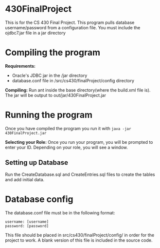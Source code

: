 # 430FinalProject
This is for the CS 430 Final Project. This program pulls database username/password from a configuration file. You must include the ojdbc7.jar file in a jar directory

# Compiling the program
__Requirements:__
  * Oracle's JDBC jar in the /jar directory
  * database.conf file in /src/cs430/finalProject/config directory


__Compiling:__
Run ant inside the base directory(where the build.xml file is). The jar will be output to out/jar/430FinalProject.jar

# Running the program
Once you have compiled the program you run it with `java -jar 430FinalProject.jar`

__Selecting your Role:__
Once you run your program, you will be prompted to enter your ID. Depending on your role, you will see a window. 

## Setting up Database
Run the CreateDatabase.sql and CreateEntries.sql files to create the tables and add
initial data.

# Database config
The database.conf file must be in the following format:
```
username: [username]
password: [password]
```
This file should be placed in src/cs430/finalProject/config/ in order for the project to work. A blank version of this file is included in the source code.